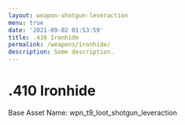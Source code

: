 ```yaml
---
layout: weapon-shotgun-leveraction
menu: true
date: '2021-09-02 01:53:59'
title: .410 Ironhide
permalink: /weapons/ironhide/
description: Some description.
---
```


# .410 Ironhide

Base Asset Name: wpn_t9_loot_shotgun_leveraction